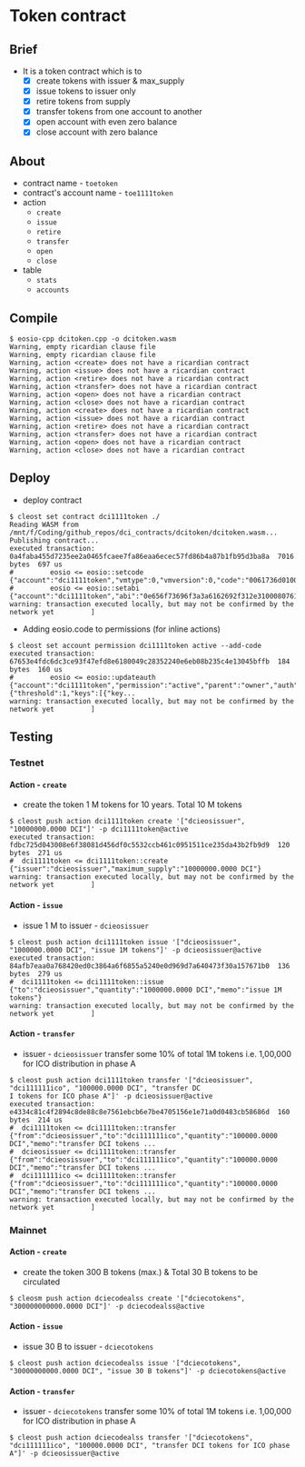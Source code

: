 # Token contract
## Brief
* It is a token contract which is to 
	- [x] create tokens with issuer & max_supply
	- [x] issue tokens to issuer only
	- [x] retire tokens from supply
	- [x] transfer tokens from one account to another
	- [x] open account with even zero balance
	- [x] close account with zero balance

## About
* contract name - `toetoken`
* contract's account name - `toe1111token`
* action
	- `create`
	- `issue`
	- `retire`
	- `transfer`
	- `open`
	- `close`
* table
	- `stats`
	- `accounts`

## Compile
```console
$ eosio-cpp dcitoken.cpp -o dcitoken.wasm
Warning, empty ricardian clause file
Warning, empty ricardian clause file
Warning, action <create> does not have a ricardian contract
Warning, action <issue> does not have a ricardian contract
Warning, action <retire> does not have a ricardian contract
Warning, action <transfer> does not have a ricardian contract
Warning, action <open> does not have a ricardian contract
Warning, action <close> does not have a ricardian contract
Warning, action <create> does not have a ricardian contract
Warning, action <issue> does not have a ricardian contract
Warning, action <retire> does not have a ricardian contract
Warning, action <transfer> does not have a ricardian contract
Warning, action <open> does not have a ricardian contract
Warning, action <close> does not have a ricardian contract
```

## Deploy
* deploy contract
```console
$ cleost set contract dci1111token ./
Reading WASM from /mnt/f/Coding/github_repos/dci_contracts/dcitoken/dcitoken.wasm...
Publishing contract...
executed transaction: 0a4faba455d7235ee2a0465fcaee7fa86eaa6ecec57fd86b4a87b1fb95d3ba8a  7016 bytes  697 us
#         eosio <= eosio::setcode               {"account":"dci1111token","vmtype":0,"vmversion":0,"code":"0061736d0100000001a0011b60000060017e00600...
#         eosio <= eosio::setabi                {"account":"dci1111token","abi":"0e656f73696f3a3a6162692f312e310008076163636f756e7400010762616c616e6...
warning: transaction executed locally, but may not be confirmed by the network yet         ]
```
* Adding eosio.code to permissions (for inline actions)
```console
$ cleost set account permission dci1111token active --add-code
executed transaction: 67653e4fdc6dc3ce93f47efd8e6180049c28352240e6eb08b235c4e13045bffb  184 bytes  160 us
#         eosio <= eosio::updateauth            {"account":"dci1111token","permission":"active","parent":"owner","auth":{"threshold":1,"keys":[{"key...
warning: transaction executed locally, but may not be confirmed by the network yet         ]
```

## Testing
### Testnet
#### Action - `create`
* create the token 1 M tokens for 10 years. Total 10 M tokens
```console
$ cleost push action dci1111token create '["dcieosissuer", "10000000.0000 DCI"]' -p dci1111token@active
executed transaction: fdbc725d043008e6f38081d456df0c5532ccb461c0951511ce235da43b2fb9d9  120 bytes  271 us
#  dci1111token <= dci1111token::create         {"issuer":"dcieosissuer","maximum_supply":"10000000.0000 DCI"}
warning: transaction executed locally, but may not be confirmed by the network yet         ]
```

#### Action - `issue`
* issue 1 M to issuer - `dcieosissuer`
```console
$ cleost push action dci1111token issue '["dcieosissuer", "1000000.0000 DCI", "issue 1M tokens"]' -p dcieosissuer@active
executed transaction: 84afb7eaa0a768420ed0c3864a6f6855a5240e0d969d7a640473f30a157671b0  136 bytes  279 us
#  dci1111token <= dci1111token::issue          {"to":"dcieosissuer","quantity":"1000000.0000 DCI","memo":"issue 1M tokens"}
warning: transaction executed locally, but may not be confirmed by the network yet         ]
```

#### Action - `transfer`
* issuer - `dcieosissuer` transfer some 10% of total 1M tokens i.e. 1,00,000 for ICO distribution in phase A
```console
$ cleost push action dci1111token transfer '["dcieosissuer", "dci111111ico", "100000.0000 DCI", "transfer DC
I tokens for ICO phase A"]' -p dcieosissuer@active
executed transaction: e4334c81c4f2894c8de88c8e7561ebcb6e7be4705156e1e71a0d0483cb58686d  160 bytes  214 us
#  dci1111token <= dci1111token::transfer       {"from":"dcieosissuer","to":"dci111111ico","quantity":"100000.0000 DCI","memo":"transfer DCI tokens ...
#  dcieosissuer <= dci1111token::transfer       {"from":"dcieosissuer","to":"dci111111ico","quantity":"100000.0000 DCI","memo":"transfer DCI tokens ...
#  dci111111ico <= dci1111token::transfer       {"from":"dcieosissuer","to":"dci111111ico","quantity":"100000.0000 DCI","memo":"transfer DCI tokens ...
warning: transaction executed locally, but may not be confirmed by the network yet         ]
```

### Mainnet
#### Action - `create`
* create the token 300 B tokens (max.) & Total 30 B tokens to be circulated
```console
$ cleosm push action dciecodealss create '["dciecotokens", "300000000000.0000 DCI"]' -p dciecodealss@active
```

#### Action - `issue`
* issue 30 B to issuer - `dciecotokens`
```console
$ cleost push action dciecodealss issue '["dciecotokens", "30000000000.0000 DCI", "issue 30 B tokens"]' -p dciecotokens@active
```

#### Action - `transfer`
* issuer - `dciecotokens` transfer some 10% of total 1M tokens i.e. 1,00,000 for ICO distribution in phase A
```console
$ cleost push action dciecodealss transfer '["dciecotokens", "dci111111ico", "100000.0000 DCI", "transfer DCI tokens for ICO phase A"]' -p dcieosissuer@active
```
